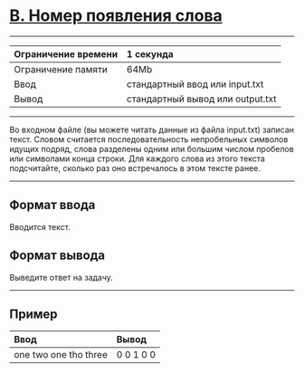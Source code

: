 # [B. Номер появления слова](https://contest.yandex.ru/contest/27665/problems/B/)

---
| Ограничение времени | 1 секунда |
| :--- |:--- |
| Ограничение памяти | 64Mb |
| Ввод | стандартный ввод или input.txt |
| Вывод | стандартный вывод или output.txt |
---
Во входном файле (вы можете читать данные из файла input.txt) записан текст. Словом считается последовательность непробельных символов идущих подряд, слова разделены одним или большим числом пробелов или символами конца строки. Для каждого слова из этого текста подсчитайте, сколько раз оно встречалось в этом тексте ранее.

---
## Формат ввода
Вводится текст.

## Формат вывода
Выведите ответ на задачу.

---
## Пример

| Ввод | Вывод |
| :--- | :--- |
| one two one tho three | 0 0 1 0 0 |
